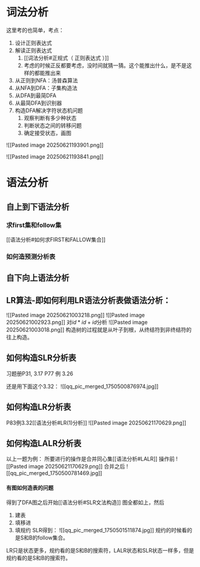 # 词法分析
这里考的也简单，考点：
1. 设计正则表达式
2. 解读正则表达式
	1. [[词法分析#正规式（ 正则表达式 ）]]
	2. 考虑的时候正反都要考虑，没时间就猜一猜。这个能推出什么，是不是这样的都能推出来
3. 从正则到NFA：汤普森算法
4. 从NFA到DFA：子集构造法
5. 从DFA到最简DFA
6. 从最简DFA到识别器
7. 构造DFA解决字符状态机问题
	1. 观察判断有多少种状态
	2. 判断状态之间的转移问题
	3. 确定接受状态，画图

![[Pasted image 20250621193901.png]]

![[Pasted image 20250621193841.png]]




# 语法分析
## 自上到下语法分析
### 求first集和follow集
[[语法分析#如何求FIRST和FALLOW集合]]
### 如何造预测分析表


## 自下向上语法分析
## LR算法-即如何利用LR语法分析表做语法分析：
![[Pasted image 20250621003218.png]]
![[Pasted image 20250621002923.png]]
对$id * id + id$分析
![[Pasted image 20250621003018.png]]
构造树的过程就是从叶子到根，从终结符到非终结符的往上构造。

## 如何构造SLR分析表
习题册P31, 3.17
P77 例 3.26

还是用下面这个3.32：
![[qq_pic_merged_1750500876974.jpg]]
## 如何构造LR分析表
P83例3.32[[语法分析#LR(1)分析]]
![[Pasted image 20250621170629.png]]

## 如何构造LALR分析表
以上一题为例：
所要进行的操作是合并同心集[[语法分析#LALR]]
操作前
![[Pasted image 20250621170629.png]]
合并之后
![[qq_pic_merged_1750500781469.jpg]]
#### 有图如何造表的问题
得到了DFA图之后开始[[语法分析#SLR文法构造]]
图全都如上，然后
1. 建表
2. 填移进
3. 填规约
SLR得到：
![[qq_pic_merged_1750501511874.jpg]]
规约的时候看的是S和B的follow集合。

LR只是状态更多，规约看的是S和B的搜索符，LALR状态和SLR状态一样多，但是规约看的是S和B的搜索符。